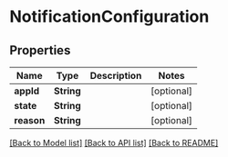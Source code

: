 # NotificationConfiguration

## Properties
Name | Type | Description | Notes
------------ | ------------- | ------------- | -------------
**appId** | **String** |  | [optional] 
**state** | **String** |  | [optional] 
**reason** | **String** |  | [optional] 

[[Back to Model list]](../README.md#documentation-for-models) [[Back to API list]](../README.md#documentation-for-api-endpoints) [[Back to README]](../README.md)


